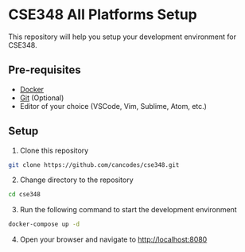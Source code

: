 # CSE348 All Platforms Setup

This repository will help you setup your development environment for CSE348. 

## Pre-requisites
- [Docker](https://www.docker.com/products/docker-desktop)
- [Git](https://git-scm.com/downloads) (Optional)
- Editor of your choice (VSCode, Vim, Sublime, Atom, etc.)

## Setup
1. Clone this repository
```bash
git clone https://github.com/cancodes/cse348.git
```
2. Change directory to the repository
```bash
cd cse348
```
3. Run the following command to start the development environment
```bash
docker-compose up -d
```
4. Open your browser and navigate to [http://localhost:8080](http://localhost:8080)


